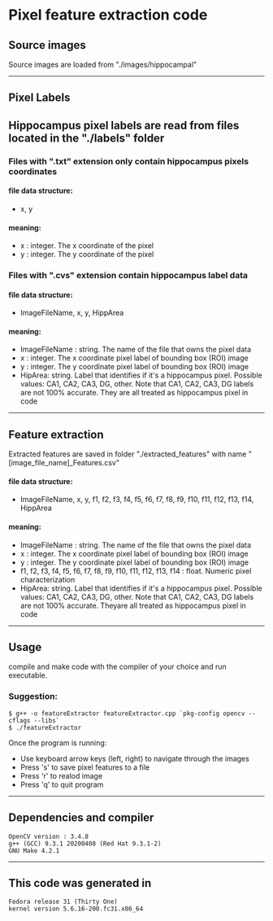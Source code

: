 # Pixel feature extraction code
## Source images 
   Source images are loaded from "./images/hippocampal"

---
## Pixel Labels 
## Hippocampus pixel labels are read from files located in the "./labels" folder
### Files with ".txt" extension only contain hippocampus pixels coordinates
#### file data structure:
   * x, y
#### meaning:
   * x : integer. The x coordinate of the pixel
   * y : integer. The y coordinate of the pixel

### Files with ".cvs" extension contain hippocampus label data
####   file data structure:
   * ImageFileName, x, y, HippArea

####   meaning:
   * ImageFileName : string. The name of the file that owns the pixel data
   * x : integer. The x coordinate pixel label of bounding box (ROI) image 
   * y : integer. The y coordinate pixel label of bounding box (ROI) image 
   * HipArea: string. Label that identifies if it's a hippocampus pixel. 
		 Possible values: CA1, CA2, CA3, DG, other. 
		 Note that CA1, CA2, CA3, DG labels are not 100% accurate. They are all treated as hippocampus pixel in code

---
## Feature extraction
   Extracted features are saved in folder "./extracted_features" with name "[image_file_name]_Features.csv"
#### file data structure:
   * ImageFileName, x, y, f1, f2, f3, f4, f5, f6, f7, f8, f9, f10, f11, f12, f13, f14, HippArea

#### meaning:
   * ImageFileName : string. The name of the file that owns the pixel data
   * x : integer. The x coordinate pixel label of bounding box (ROI) image 
   * y : integer. The y coordinate pixel label of bounding box (ROI) image
   * f1, f2, f3, f4, f5, f6, f7, f8, f9, f10, f11, f12, f13, f14 : float. 
		 Numeric pixel characterization
   * HipArea: string. Label that identifies if it's a hippocampus pixel. 
		 Possible values: CA1, CA2, CA3, DG, other. 
		 Note that CA1, CA2, CA3, DG labels are not 100% accurate. Theyare all treated as hippocampus pixel in code

---
## Usage
   compile and make code with the compiler of your choice and run executable. 
### Suggestion:
	$ g++ -o featureExtractor featureExtractor.cpp `pkg-config opencv --cflags --libs`
	$ ./featureExtractor

   Once the program is running:
   * Use keyboard arrow keys (left, right) to navigate through the images
   * Press 's' to save pixel features to a file
   * Press 'r' to realod image
   * Press 'q' to quit program

---
## Dependencies and compiler
	OpenCV version : 3.4.8
	g++ (GCC) 9.3.1 20200408 (Red Hat 9.3.1-2)
	GNU Make 4.2.1

---
## This code was generated in
	Fedora release 31 (Thirty One)
	kernel version 5.6.16-200.fc31.x86_64

